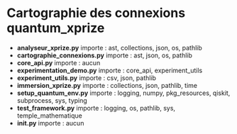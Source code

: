 # Cartographie des connexions quantum_xprize

- **analyseur_xprize.py** importe : ast, collections, json, os, pathlib
- **cartographie_connexions.py** importe : ast, json, os, pathlib
- **core_api.py** importe : aucun
- **experimentation_demo.py** importe : core_api, experiment_utils
- **experiment_utils.py** importe : csv, json, pathlib
- **immersion_xprize.py** importe : collections, json, pathlib, time
- **setup_quantum_env.py** importe : logging, numpy, pkg_resources, qiskit, subprocess, sys, typing
- **test_framework.py** importe : logging, os, pathlib, sys, temple_mathematique
- **__init__.py** importe : aucun